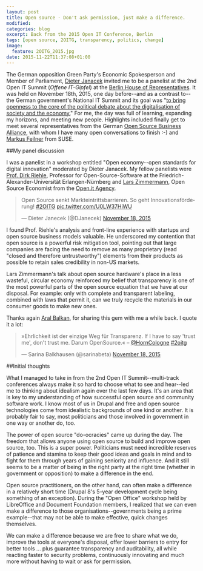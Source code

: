 ```yaml
---
layout: post
title: Open source - Don't ask permission, just make a difference.
modified:
categories: blog
excerpt: Back from the 2015 Open IT Conference, Berlin
tags: [open source, 2OITG, transparency, politics, change]
image: 
  feature: 2OITG_2015.jpg
date: 2015-11-22T11:37:08+01:00
---
```


The German opposition Green Party's Economic Spokesperson and Member of Parliament, [Dieter Janacek](http://www.dieterjanecek.de/) invited me to be a panelist at the 2nd Open IT Summit (_Offene IT-Gipfel_) at the [Berlin House of Representatives](https://en.wikipedia.org/wiki/Abgeordnetenhaus_of_Berlin). It was held on November 18th, 2015, one day before--and as a contrast to--the German government's National IT Summit and its goal was "[to bring openness to the core of the political debate about the digitalisation of society and the economy.](http://www.gruene-fraktion-berlin.de/offener-it-gipfel)" For me, the day was full of learning, expanding my horizons, and meeting new people. Highlights included finally get to meet several representatives from the German [Open Source Business Alliance](http://osb-alliance.de/), with whom I have many open conversations to finish :-) and [Markus Feilner](https://www.linkedin.com/in/markusfeilner) from SUSE.

##My panel discussion

I was a panelist in a workshop entitled "Open economy--open standards for digital innovation" moderated by Dieter Janacek. My fellow panelists were [Prof. Dirk Riehle](http://dirkriehle.com/), Professor for Open-Source-Software at the Friedrich-Alexander-Universität Erlangen-Nürnberg and [Lars Zimmermann](https://www.youtube.com/watch?v=AN-XfTC7LoQ), Open Source Economist from the [Open.it Agency](http://openitagency.eu/business-models/). 

<blockquote class="twitter-tweet" lang="en"><p lang="de" dir="ltr">Open Source senkt Markteintrittsbarrieren. So geht Innovationsförderung! <a href="https://twitter.com/hashtag/2OITG?src=hash">#2OITG</a> <a href="https://t.co/U0LW37HiWU">pic.twitter.com/U0LW37HiWU</a></p>&mdash; Dieter Janecek (@DJanecek) <a href="https://twitter.com/DJanecek/status/667032085375418369">November 18, 2015</a></blockquote>
<script async src="//platform.twitter.com/widgets.js" charset="utf-8"></script>

I found Prof. Riehle's analysis and front-line experience with startups and open source business models valuable. He underscored my contention that open source is a powerful risk mitigation tool, pointing out that large companies are facing the need to remove as many proprietary (read "closed and therefore untrustworthy") elements from their products as possible to retain sales credibility in non-US markets.

Lars Zimmermann's talk about open source hardware's place in a less wasteful, circular economy reinforced my belief that transparency is one of the most powerful parts of the open source equation that we have at our disposal. For example: only with complete and transparent labeling, combined with laws that permit it, can we truly recycle the materials in our consumer goods to make new ones.

Thanks again [Aral Balkan](https://ar.al/), for sharing this gem with me a while back. I quote it a lot:

<blockquote class="twitter-tweet" lang="en"><p lang="de" dir="ltr">»Ehrlichkeit ist der einzige Weg für Transparenz. If I have to say &#39;trust me&#39;, don&#39;t trust me. Darum OpenSource.« – <a href="https://twitter.com/HornCologne">@HornCologne</a> <a href="https://twitter.com/hashtag/2oitg?src=hash">#2oitg</a></p>&mdash; Sarina Balkhausen (@sarinabeta) <a href="https://twitter.com/sarinabeta/status/666982494168854528">November 18, 2015</a></blockquote>
<script async src="//platform.twitter.com/widgets.js" charset="utf-8"></script>

##Initial thoughts

What I managed to take in from the 2nd Open IT Summit--multi-track conferences always make it so hard to choose what to see and hear--led me to thinking about idealism again over the last few days. It's an area that is key to my understanding of how successful open source and community software work. I know most of us in Drupal and free and open source technologies come from idealistic backgrounds of one kind or another. It is probably fair to say, most politicians and those involved in government in one way or another do, too.

The power of open source "do-ocracies" came up during the day. The freedom that allows anyone using open source to build and improve open source, too. This is a super power. Politicians must need incredible reserves of patience and stamina to keep their good ideas and goals in mind and to fight for them through years of gaining seniority and influence. And it still seems to be a matter of being in the right party at the right time (whether in government or opposition) to make a difference in the end.

Open source practitioners, on the other hand, can often make a difference in a relatively short time (Drupal 8's 5-year development cycle being something of an exception). During the "Open Office" workshop held by LibreOffice and Document Foundation members, I realized that we can even make a difference to those organisations--governments being a prime example--that may not be able to make effective, quick changes themselves.

We can make a difference because we are free to share what we do, improve the tools at everyone's disposal, offer lower barriers to entry for better tools ... plus guarantee transparency and auditability, all while reacting faster to security problems, continuously innovating and much more without having to wait or ask for permission.